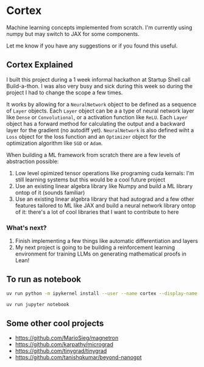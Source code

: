 # Cortex
Machine learning concepts implemented from scratch. I'm currently using numpy but may switch to JAX for some components.

Let me know if you have any suggestions or if you found this useful.

## Cortex Explained

I built this project during a 1 week informal hackathon at Startup Shell call Build-a-thon. I was also very busy and sick during this week so during the project I had to change the scope a few times.

It works by allowing for a `NeuralNetwork` object to be defined as a sequence of `Layer` objects. Each `Layer` object can be a a type of neural network layer like `Dense` or `Convolutional`, or a activation function like `ReLU`. Each `Layer` object has a forward method for calculating the output and a backward layer for the gradient (no autodiff yet). `NeuralNetwork` is also defined wiht a `Loss` object for the loss function and an `Optimizer` object for the optimization algorithm like `SGD` or `Adam`. 

When building a ML framework from scratch there are a few levels of abstraction possible:
1. Low level opimized tensor operations like programing cuda kernals: I'm still learning systems but this would be a cool future project
2. Use an existing linear algebra library like Numpy and build a ML library ontop of it (sounds familiar)
3. Use an existing linear algebra library that had autograd and a few other features tailored to ML like JAX and build a neural network library ontop of it: there's a lot of cool libraries that I want to contribute to here

### What's next?

1. Finish implementing a few things like automatic differentiation and layers
2. My next project is going to be building a reinforcement learning environment for training LLMs on generating mathematical proofs in Lean!

## To run as notebook
```bash
uv run python -m ipykernel install --user --name cortex --display-name "Python (cortex)"
```
```bash
uv run jupyter notebook
```

## Some other cool projects
- https://github.com/MarioSieg/magnetron
- https://github.com/karpathy/micrograd
- https://github.com/tinygrad/tinygrad
- https://github.com/tanishqkumar/beyond-nanogpt